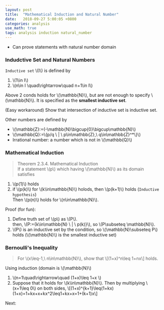 ```yaml
---
layout: post
title:  "Mathematical Induction and Natural Number"
date:   2018-09-27 5:00:05 +0800
categories: analysis
use_math: true
tags: analysis induction natural_number
---
```


- Can prove statements with natural number domain

### Indudctive Set and Natural Numbers

`Inductive set` \\(I\\) is defined by
1. \\(1\in I\\)
2. \\(n\in I \quad\rightarrow\quad n+1\in I\\)

Above 2 conds holds for \\(\mathbb\{N\}\\), but are not enough to specify \\(\mathbb\{N\}\\). It is specified as the __smallest inductive set__.

(Easy workaround) Show that intersection of inductive set is inductive set. 

Other numbers are defined by
* \\(\mathbb\{Z\}:=(-\mathbb\{N\}\bigcup\{0\}\bigcup\mathbb\{N\}\\)
* \\(\mathbb\{Q\}:=\\{p/q \\ \| \\ p\in\mathbb\{Z\},\\ q\in\mathbb\{Z\}^*\\}\\)
* Irrational number: a number which is not in \\(\mathbb\{Q\}\\)

### Mathematical Induction
> Theorem 2.3.4. Mathematical Induction  
If a statement \\(p\\) which having \\(\mathbb\{N\}\\) as its domain satisfies
1. \\(p(1)\\) holds
2. if \\(p(k)\\) for \\(k\in\mathbb\{N\}\\) holods, then \\(p(k+1)\\) holds (`Inductive hypothesis`)  
Then \\(p(n)\\) holds for \\(n\in\mathbb\{N\}\\).

Proof (for fun):
1. Define truth set of \\(p\\) as \\(P\\).  
then, \\(P:=\{k\in\mathbb\{N\} \\ \| \\ p(k)\}\\), so \\(P\subseteq \mathbb\{N\}\\).
2. \\(P\\) is an inductive set by the condition, so \\(\mathbb\{N\}\subseteq P\\) holds (\\(\mathbb\{N\}\\) is the smallest inductive set)

### Bernoulli's Inequality
> For \\(x\leq-1,\\ n\in\mathbb\{N\}\\), show that \\[(1+x)^n\leq 1+nx\\] holds.

Using induction (domain is \\(\mathbb\{N\}\\)
1. \\(n=1\quad\rightarrow\quad (1+x)\leq 1+x \\)
2. Suppose that it holds for \\(k\in\mathbb\{N\}\\). Then by multiplying \\(x+1\leq 0\\) on both sides,
\\[(1+x)^\{k+1\}\leq(1+kx)(1+x)=1+kx+x+kx^2\leq1+kx+x=1+(k+1)x\\] 



Next:  

